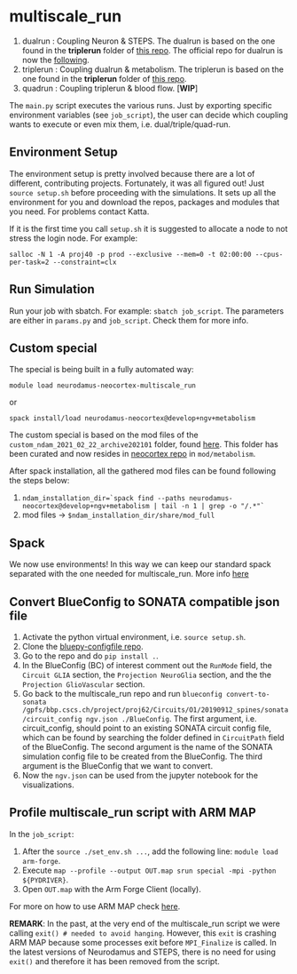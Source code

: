 # multiscale_run

1. dualrun : Coupling Neuron & STEPS. The dualrun is based on the one found in the **triplerun** folder of [this repo](https://bbpgitlab.epfl.ch/molsys/metabolismndam). The official repo for dualrun is now the [following](https://bbpgitlab.epfl.ch/molsys/dualrun).
1. triplerun : Coupling dualrun & metabolism. The triplerun is based on the one found in the **triplerun** folder of [this repo](https://bbpgitlab.epfl.ch/molsys/metabolismndam).
1. quadrun : Coupling triplerun & blood flow. [**WIP**]

The `main.py` script executes the various runs. Just by exporting specific environment variables (see `job_script`), the user can decide which coupling wants to execute or even mix them, i.e. dual/triple/quad-run.

## Environment Setup


The environment setup is pretty involved because there are a lot of different, contributing projects. Fortunately, it was all figured out!
Just `source setup.sh` before proceeding with the simulations. It sets up all the environment for you and download the repos, packages and modules that you need.
For problems contact Katta.

If it is the first time you call `setup.sh` it is suggested to allocate a node to not stress the login node. For example:
```
salloc -N 1 -A proj40 -p prod --exclusive --mem=0 -t 02:00:00 --cpus-per-task=2 --constraint=clx
```
## Run Simulation

Run your job with sbatch. For example: `sbatch job_script`. 
The parameters are either in `params.py` and `job_script`. Check them for more info. 


## Custom special

The special is being built in a fully automated way:
```
module load neurodamus-neocortex-multiscale_run
```
or 
```
spack install/load neurodamus-neocortex@develop+ngv+metabolism
```

The custom special is based on the mod files of the `custom_ndam_2021_02_22_archive202101` folder, found [here](https://bbpgitlab.epfl.ch/molsys/metabolismndam/-/tree/main/custom_ndam_2021_02_22_archive202101). This folder has been curated and now resides in [neocortex repo](https://bbpgitlab.epfl.ch/hpc/sim/models/neocortex) in `mod/metabolism`.

After spack installation, all the gathered mod files can be found following the steps below:
1. ``` ndam_installation_dir=`spack find --paths neurodamus-neocortex@develop+ngv+metabolism | tail -n 1 | grep -o "/.*"` ```
1. mod files -> `$ndam_installation_dir/share/mod_full`

## Spack

We now use environments! In this way we can keep our standard spack separated with the one needed for multiscale_run. More info [here](https://github.com/BlueBrain/spack/blob/develop/bluebrain/documentation/installing_with_environments.md)

## Convert BlueConfig to SONATA compatible json file

1. Activate the python virtual environment, i.e. `source setup.sh`.
1. Clone the [bluepy-configfile repo](https://bbpgitlab.epfl.ch/nse/bluepy-configfile).
1. Go to the repo and do `pip install .`.
1. In the BlueConfig (BC) of interest comment out the `RunMode` field, the `Circuit GLIA` section, the `Projection NeuroGlia` section, and the the `Projection GlioVascular` section.
1. Go back to the multiscale_run repo and run `blueconfig convert-to-sonata /gpfs/bbp.cscs.ch/project/proj62/Circuits/O1/20190912_spines/sonata/circuit_config ngv.json ./BlueConfig`. The first argument, i.e. circuit_config, should point to an existing SONATA circuit config file, which can be found by searching the folder defined in `CircuitPath` field of the BlueConfig. The second argument is the name of the SONATA simulation config file to be created from the BlueConfig. The third argument is the BlueConfig that we want to convert.
1. Now the `ngv.json` can be used from the jupyter notebook for the visualizations.

## Profile multiscale_run script with ARM MAP

In the `job_script`:
1. After the `source ./set_env.sh ...`, add the following line: `module load arm-forge`.
1. Execute `map --profile --output OUT.map srun special -mpi -python ${PYDRIVER}`.
1. Open `OUT.map` with the Arm Forge Client (locally).

For more on how to use ARM MAP check [here](https://bbpteam.epfl.ch/project/spaces/pages/viewpage.action?spaceKey=BBPHPC&title=How+to+use+Arm+MAP).

**REMARK**: In the past, at the very end of the multiscale_run script we were calling `exit() # needed to avoid hanging`. However, this `exit` is crashing ARM MAP because some processes exit before `MPI_Finalize` is called. In the latest versions of Neurodamus and STEPS, there is no need for using `exit()` and therefore it has been removed from the script.
